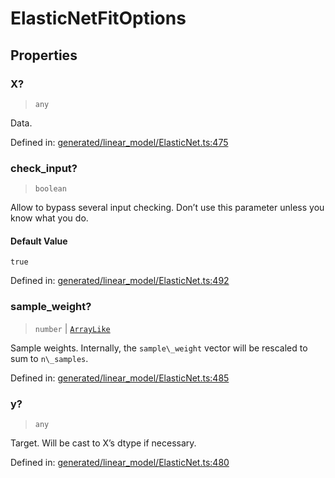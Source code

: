 # ElasticNetFitOptions

## Properties

### X?

> `any`

Data.

Defined in:  [generated/linear\_model/ElasticNet.ts:475](https://github.com/transitive-bullshit/scikit-learn-ts/blob/b59c1ff/packages/sklearn/src/generated/linear_model/ElasticNet.ts#L475)

### check\_input?

> `boolean`

Allow to bypass several input checking. Don’t use this parameter unless you know what you do.

#### Default Value

`true`

Defined in:  [generated/linear\_model/ElasticNet.ts:492](https://github.com/transitive-bullshit/scikit-learn-ts/blob/b59c1ff/packages/sklearn/src/generated/linear_model/ElasticNet.ts#L492)

### sample\_weight?

> `number` \| [`ArrayLike`](../types/ArrayLike.md)

Sample weights. Internally, the `sample\_weight` vector will be rescaled to sum to `n\_samples`.

Defined in:  [generated/linear\_model/ElasticNet.ts:485](https://github.com/transitive-bullshit/scikit-learn-ts/blob/b59c1ff/packages/sklearn/src/generated/linear_model/ElasticNet.ts#L485)

### y?

> `any`

Target. Will be cast to X’s dtype if necessary.

Defined in:  [generated/linear\_model/ElasticNet.ts:480](https://github.com/transitive-bullshit/scikit-learn-ts/blob/b59c1ff/packages/sklearn/src/generated/linear_model/ElasticNet.ts#L480)
